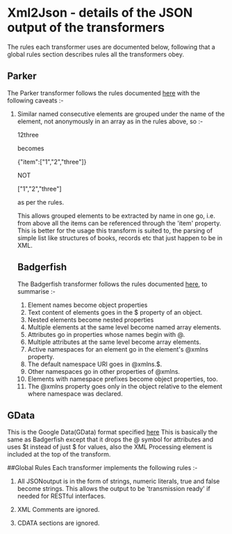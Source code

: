 # Xml2Json - details of the JSON output of the transformers

The rules each transformer uses are documented below, following that a global rules section describes
rules all the transformers obey.

## Parker 
The Parker transformer follows the rules documented [here](https://code.google.com/p/xml2json-xslt/wiki/TransformingRules)
with the following caveats :-

1. Similar named consecutive elements are grouped under the name of the element, not
   anonymously in an array as in the rules above, so :-
   
   <root><item>1</item><item>2</item><item>three</item></root>
   
   becomes 
   
   {"item":["1","2","three"]} 
   
   NOT 
   
   ["1","2","three"]
   
   as per the rules.
   
   This allows grouped elements to be extracted by name in one go, i.e. from above all the 
   items can be referenced through the 'item' property. This is better for the usage this transform
   is suited to, the parsing of simple list like structures of books, records etc that just happen to
   be in XML.

   ## Badgerfish
   The Badgerfish transformer follows the rules documented [here](http://www.sklar.com/badgerfish/), 
   to summarise :-
   
   1.  Element names become object properties
   2.  Text content of elements goes in the $ property of an object.
   3.  Nested elements become nested properties
   4.  Multiple elements at the same level become named array elements.
   5.  Attributes go in properties whose names begin with @.
   6.  Multiple attributes at the same level become array elements.
   7.  Active namespaces for an element go in the element's @xmlns property.
   8.  The default namespace URI goes in @xmlns.$.
   9.  Other namespaces go in other properties of @xmlns.
   10. Elements with namespace prefixes become object properties, too.
   11. The @xmlns property goes only in the object relative to the element where namespace was declared.
   
 ## GData
 This is the Google Data(GData) format specified [here](https://developers.google.com/gdata/docs/json?csw=1)
 This is basically the same as Badgerfish except that it drops the @ symbol for attributes and 
 uses $t instead of just $ for values, also the XML Processing element is included at the top of the
 transform.
 
 ##Global Rules
 Each transformer implements the following rules :-
 
 1. All JSONoutput is in the form of strings, numeric literals, true and false become strings.
    This allows the output to be 'transmission ready' if needed for RESTful interfaces.
 
 2. XML Comments are ignored.
 
 3. CDATA sections are ignored.
 
 